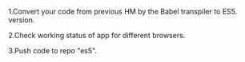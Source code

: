 1.Convert your code from previous HM by the Babel transpiler to ES5. version.

2.Check working status of app for different browsers.

3.Push code to repo "es5".